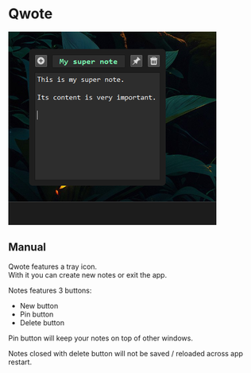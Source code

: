 # Qwote

![image](assets/screenshot.png)

## Manual

Qwote features a tray icon.  
With it you can create new notes or exit the app.

Notes features 3 buttons:

- New button
- Pin button
- Delete button

Pin button will keep your notes on top of other windows.

Notes closed with delete button will not be saved / reloaded across app restart.

